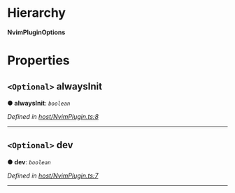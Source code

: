 

# Hierarchy

**NvimPluginOptions**

# Properties

<a id="alwaysinit"></a>

## `<Optional>` alwaysInit

**● alwaysInit**: *`boolean`*

*Defined in [host/NvimPlugin.ts:8](https://github.com/neovim/node-client/blob/97a65c6/src/host/NvimPlugin.ts#L8)*

___
<a id="dev"></a>

## `<Optional>` dev

**● dev**: *`boolean`*

*Defined in [host/NvimPlugin.ts:7](https://github.com/neovim/node-client/blob/97a65c6/src/host/NvimPlugin.ts#L7)*

___

